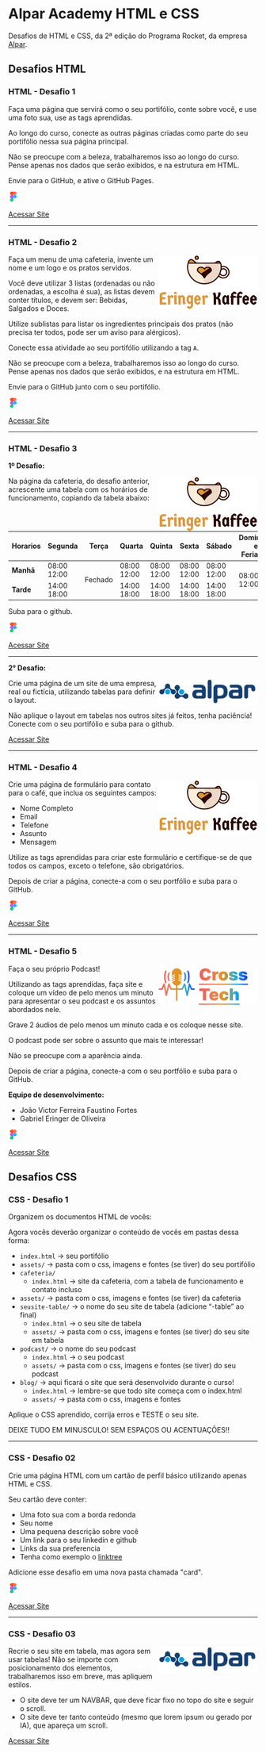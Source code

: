# Alpar Academy HTML e CSS

Desafios de HTML e CSS, da 2ª edição do Programa Rocket, da empresa [Alpar](https://alpar.com.br/).

## Desafios HTML

### HTML - Desafio 1 

Faça uma página que servirá como o seu portifólio, conte sobre você, e use uma foto sua,
use as tags aprendidas.

Ao longo do curso, conecte as outras páginas criadas como parte do seu portifólio nessa
sua página principal.

Não se preocupe com a beleza, trabalharemos isso ao longo do curso. Pense apenas nos
dados que serão exibidos, e na estrutura em HTML.

Envie para o GitHub, e ative o GitHub Pages.

<a href="https://www.figma.com/design/qkKe6KzezF6iaJaF4Ki8dM/Rocket.Portifolio" title="Dê uma olhada no design"><img src="./assets/imgs/readme/icon-figma.png" alt="Figma" width="20px"></a>

[Acessar Site](https://gedo23.github.io/AlparAcademy-Portifolio/)

---

### HTML - Desafio 2

<img src="./cafeteria/assets/imgs/logo/EringerKaffee-Logo-VariantPrimary.png" align="right" width="200px">

Faça um menu de uma cafeteria, invente um nome e um logo e os pratos servidos.

Você deve utilizar 3 listas (ordenadas ou não ordenadas, a escolha é sua), as listas devem
conter títulos, e devem ser: Bebidas, Salgados e Doces.

Utilize sublistas para listar os ingredientes principais dos pratos (não precisa ter todos,
pode ser um aviso para alérgicos).

Conecte essa atividade ao seu portifólio utilizando a tag `A`.

Não se preocupe com a beleza, trabalharemos isso ao longo do curso. Pense apenas nos
dados que serão exibidos, e na estrutura em HTML.

Envie para o GitHub junto com o seu portifólio.

<a href="https://www.figma.com/design/KDoUjyoIwubhjKZhHXuWGm/Rocket.Eringer-Kaffee" title="Dê uma olhada no design"><img src="./assets/imgs/readme/icon-figma.png" alt="Figma" width="20px"></a>

[Acessar Site](https://gedo23.github.io/AlparAcademy-Portifolio/cafeteria/)

---

### HTML - Desafio 3

**1º Desafio:**

<img src="./cafeteria/assets/imgs/logo/EringerKaffee-Logo-VariantPrimary.png" align="right" width="200px">

Na página da cafeteria, do desafio anterior, acrescente uma tabela com os horários de
funcionamento, copiando da tabela abaixo:

<table>
    <thead>
         <tr>
            <th>Horarios</th>
            <th>Segunda</th>
            <th>Terça</th>
            <th>Quarta</th>
            <th>Quinta</th>
            <th>Sexta</th>
            <th>Sábado</th>
            <th>Domingos e Feriados</th>
        </tr>
    </thead>
    <tbody>
        <tr>
            <td><strong>Manhã</strong></td>
            <td>08:00<br>12:00</td>
            <td rowspan="2">Fechado</td>
            <td>08:00<br>12:00</td>
            <td>08:00<br>12:00</td>
            <td>08:00<br>12:00</td>
            <td>08:00<br>12:00</td>
            <td rowspan="2">08:00<br>12:00</td>
        </tr>
        <tr>
            <td><strong>Tarde</strong></td>
            <td>14:00<br>18:00</td>
            <td>14:00<br>18:00</td>
            <td>14:00<br>18:00</td>
            <td>14:00<br>18:00</td>
            <td>14:00<br>18:00</td>
        </tr>
    </tbody>
</table>

Suba para o github.

<a href="https://www.figma.com/design/KDoUjyoIwubhjKZhHXuWGm/Rocket.Eringer-Kaffee" title="Dê uma olhada no design"><img src="./assets/imgs/readme/icon-figma.png" alt="Figma" width="20px"></a>

[Acessar Site](https://gedo23.github.io/AlparAcademy-Portifolio/cafeteria/)

---

**2° Desafio:**

<img src="./alpar-table/assets/imgs/logos_alpar_sb.png" align="right" width="200px">

Crie uma página de um site de uma empresa, real ou fictícia, utilizando tabelas para definir
o layout.

Não aplique o layout em tabelas nos outros sites já feitos, tenha paciência!
Conecte com o seu portifólio e suba para o github.

[Acessar Site](https://gedo23.github.io/AlparAcademy-Portifolio/alpar-table/)

---

### HTML - Desafio 4

<img src="./cafeteria/assets/imgs/logo/EringerKaffee-Logo-VariantPrimary.png" align="right" width="200px">

Crie uma página de formulário para contato para o café, que inclua os seguintes campos:
- Nome Completo
- Email
- Telefone
- Assunto
- Mensagem

Utilize as tags aprendidas para criar este formulário e certifique-se de que todos os
campos, exceto o telefone, são obrigatórios.

Depois de criar a página, conecte-a com o seu portfólio e suba para o GitHub.

<a href="https://www.figma.com/design/KDoUjyoIwubhjKZhHXuWGm/Rocket.Eringer-Kaffee" title="Dê uma olhada no design"><img src="./assets/imgs/readme/icon-figma.png" alt="Figma" width="20px"></a>

[Acessar Site](https://gedo23.github.io/AlparAcademy-Portifolio/cafeteria/fale-conosco.html)

---

### HTML - Desafio 5

<img src="./crosstech-podcast/assets/imgs/Full_Logo-Gradient.png" align="right" width="200px">

Faça o seu próprio Podcast!

Utilizando as tags aprendidas, faça site e coloque um vídeo de pelo menos um minuto para
apresentar o seu podcast e os assuntos abordados nele.

Grave 2 áudios de pelo menos um minuto cada e os coloque nesse site.

O podcast pode ser sobre o assunto que mais te interessar!

Não se preocupe com a aparência ainda.

Depois de criar a página, conecte-a com o seu portfólio e suba para o GitHub.

**Equipe de desenvolvimento:**
- João Victor Ferreira Faustino Fortes
- Gabriel Eringer de Oliveira

<a href="https://www.figma.com/design/fmguGJ8bYlxcGgjvyymj7H/Rocket.Podcast" title="Dê uma olhada no design"><img src="./assets/imgs/readme/icon-figma.png" alt="Figma" width="20px"></a>

[Acessar Site](https://gedo23.github.io/AlparAcademy-Portifolio/crosstech-podcast/)

## Desafios CSS

### CSS - Desafio 1

Organizem os documentos HTML de vocês:

Agora vocês deverão organizar o conteúdo de vocês em pastas dessa forma:
- ``index.html`` -> seu portifólio
- ``assets/`` -> pasta com o css, imagens e fontes (se tiver) do seu portifólio
- ``cafeteria/``
  - ``index.html`` -> site da cafeteria, com a tabela de funcionamento e contato incluso
- ``assets/`` -> pasta com o css, imagens e fontes (se tiver) da cafeteria
- ``seusite-table/`` -> o nome do seu site de tabela (adicione “-table” ao final)
  - ``index.html`` -> o seu site de tabela
  - ``assets/`` -> pasta com o css, imagens e fontes (se tiver) do seu site em tabela
- ``podcast/`` -> o nome do seu podcast
  - ``index.html`` -> o seu podcast
  - ``assets/`` -> pasta com o css, imagens e fontes (se tiver) do seu podcast
- ``blog/`` -> aqui ficará o site que será desenvolvido durante o curso!
  - ``index.html`` -> lembre-se que todo site começa com o index.html
  - ``assets/`` -> pasta com o css, imagens e fontes

Aplique o CSS aprendido, corrija erros e TESTE o seu site.

DEIXE TUDO EM MINUSCULO! SEM ESPAÇOS OU ACENTUAÇÕES!!

---

### CSS - Desafio 02

Crie uma página HTML com um cartão de perfil básico utilizando apenas HTML e CSS.

Seu cartão deve conter:
- Uma foto sua com a borda redonda
- Seu nome
- Uma pequena descrição sobre você
- Um link para o seu linkedin e github
- Links da sua preferencia
- Tenha como exemplo o [linktree](https://linktr.ee/)

Adicione esse desafio em uma nova pasta chamada "card".

<a href="https://www.figma.com/design/7S2KBvc28u1UGGHUF5Q5Ft/Rocket.CartaoDePerfil" title="Dê uma olhada no design"><img src="./assets/imgs/readme/icon-figma.png" alt="Figma" width="20px"></a>

[Acessar Site](https://gedo23.github.io/AlparAcademy-Portifolio/card/)

---

### CSS - Desafio 03

<img src="./alpar-table/assets/imgs/logos_alpar_sb.png" align="right" width="200px">

Recrie o seu site em tabela, mas agora sem usar tabelas! Não se importe com posicionamento dos elementos, trabalharemos isso em breve, mas apliquem estilos.
- O site deve ter um NAVBAR, que deve ficar fixo no topo do site e seguir o scroll.
- O site deve ter tanto conteúdo (mesmo que lorem ipsum ou gerado por IA), que apareça um scroll.

[Acessar Site](https://gedo23.github.io/AlparAcademy-Portifolio/alpar-table/)